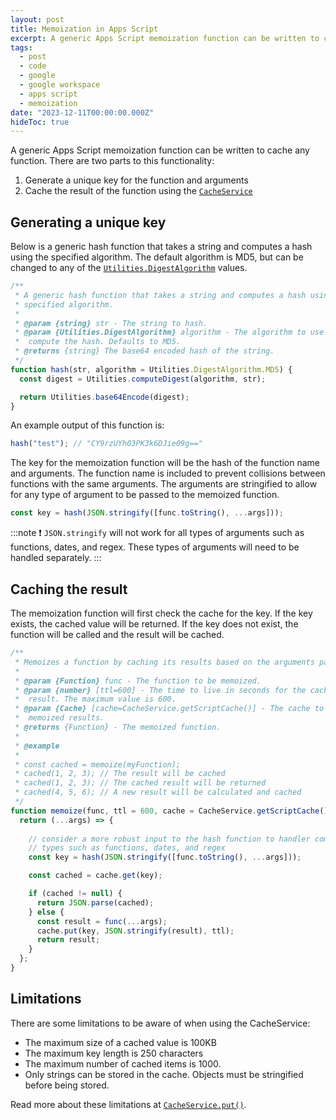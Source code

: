 ```yaml
---
layout: post
title: Memoization in Apps Script
excerpt: A generic Apps Script memoization function can be written to cache any function.
tags:
  - post
  - code
  - google
  - google workspace
  - apps script
  - memoization
date: "2023-12-11T00:00:00.000Z"
hideToc: true
---
```


A generic Apps Script memoization function can be written to cache any function. There are two parts to this functionality:

1. Generate a unique key for the function and arguments
2. Cache the result of the function using the [`CacheService`](https://developers.google.com/apps-script/reference/cache/cache-service)

## Generating a unique key

Below is a generic hash function that takes a string and computes a hash using the specified algorithm. The default algorithm is MD5, but can be changed to any of the [`Utilities.DigestAlgorithm`](https://developers.google.com/apps-script/reference/utilities/digest-algorithm) values.

```js
/**
 * A generic hash function that takes a string and computes a hash using the
 * specified algorithm.
 *
 * @param {string} str - The string to hash.
 * @param {Utilities.DigestAlgorithm} algorithm - The algorithm to use to
 *  compute the hash. Defaults to MD5.
 * @returns {string} The base64 encoded hash of the string.
 */
function hash(str, algorithm = Utilities.DigestAlgorithm.MD5) {
  const digest = Utilities.computeDigest(algorithm, str);

  return Utilities.base64Encode(digest);
}
```

An example output of this function is:

```js
hash("test"); // "CY9rzUYh03PK3k6DJie09g=="
```

The key for the memoization function will be the hash of the function name and arguments. The function name is included to prevent collisions between functions with the same arguments. The arguments are stringified to allow for any type of argument to be passed to the memoized function.

```js
const key = hash(JSON.stringify([func.toString(), ...args]));
```

:::note
:exclamation: `JSON.stringify` will not work for all types of arguments such as functions, dates, and regex. These types of arguments will need to be handled separately.
:::

## Caching the result

The memoization function will first check the cache for the key. If the key exists, the cached value will be returned. If the key does not exist, the function will be called and the result will be cached.

```js
/**
 * Memoizes a function by caching its results based on the arguments passed.
 *
 * @param {Function} func - The function to be memoized.
 * @param {number} [ttl=600] - The time to live in seconds for the cached
 *  result. The maximum value is 600.
 * @param {Cache} [cache=CacheService.getScriptCache()] - The cache to store the
 *  memoized results.
 * @returns {Function} - The memoized function.
 *
 * @example
 *
 * const cached = memoize(myFunction);
 * cached(1, 2, 3); // The result will be cached
 * cached(1, 2, 3); // The cached result will be returned
 * cached(4, 5, 6); // A new result will be calculated and cached
 */
function memoize(func, ttl = 600, cache = CacheService.getScriptCache()) {
  return (...args) => {
    
    // consider a more robust input to the hash function to handler complex
    // types such as functions, dates, and regex
    const key = hash(JSON.stringify([func.toString(), ...args]));

    const cached = cache.get(key);

    if (cached != null) {
      return JSON.parse(cached);
    } else {
      const result = func(...args);
      cache.put(key, JSON.stringify(result), ttl);
      return result;
    }
  };
}
```

## Limitations

There are some limitations to be aware of when using the CacheService:

- The maximum size of a cached value is 100KB
- The maximum key length is 250 characters
- The maximum number of cached items is 1000.
- Only strings can be stored in the cache. Objects must be stringified before being stored.

Read more about these limitations at [`CacheService.put()`](https://developers.google.com/apps-script/reference/cache/cache#putkey,-value,-expirationinseconds).
